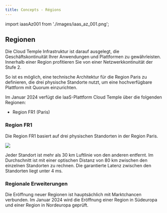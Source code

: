 ```yaml
---
title: Concepts - Régions
---
```


import iaasAz001 from './images/iaas_az_001.png';

## Regionen

Die Cloud Temple Infrastruktur ist darauf ausgelegt, die Geschäftskontinuität Ihrer Anwendungen und Plattformen zu gewährleisten. 
Innerhalb einer Region profitieren Sie von einer Netzwerkkontinuität der Stufe 2.

So ist es möglich, eine technische Architektur für die Region Paris zu definieren, die drei physische Standorte nutzt, um eine hochverfügbare Plattform mit Quorum einzurichten.

Im Januar 2024 verfügt die IaaS-Plattform Cloud Temple über die folgenden Regionen:

- Region FR1 (Paris)

### Region FR1

Die Region FR1 basiert auf drei physischen Standorten in der Region Paris. 

<img src={iaasAz001} />

Jeder Standort ist mehr als 30 km Luftlinie von den anderen entfernt. Im Durchschnitt ist mit einer optischen Distanz von 80 km zwischen den einzelnen Standorten zu rechnen. Die garantierte Latenz zwischen den Standorten liegt unter 4 ms.

### Regionale Erweiterungen

Die Eröffnung neuer Regionen ist hauptsächlich mit Marktchancen verbunden. Im Januar 2024 wird die Eröffnung einer Region in Südeuropa und einer Region in Nordeuropa geprüft.
